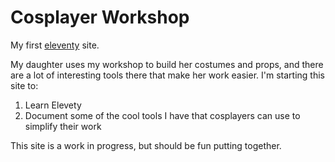 # Cosplayer Workshop

My first [eleventy](https://www.11ty.dev/) site. 

My daughter uses my workshop to build her costumes and props, and there are a lot of interesting tools there that make her work easier. I'm starting this site to:

1. Learn Elevety
2. Document some of the cool tools I have that cosplayers can use to simplify their work

This site is a work in progress, but should be fun putting together.
